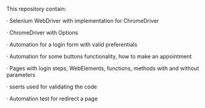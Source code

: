 This repository contain:

· Selenium WebDriver with implementation for ChromeDriver

· ChromeDriver with Options

· Automation for a login form with valid preferentials

· Automation for some buttons functionality, how to make an appointment

· Pages with login steps, WebElements, functions, methods with and without parameters

· sserts used for validating the code

· Automation test for redirect a page

